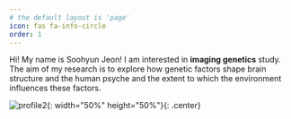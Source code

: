 ```yaml
---
# the default layout is 'page'
icon: fas fa-info-circle
order: 1
---
```


Hi! My name is Soohyun Jeon!
I am interested in **imaging genetics** study. The aim of my research is to explore how genetic factors shape brain structure and the human psyche and the extent to which the environment influences these factors.

![profile2](https://github.com/JeonSHyun/JeonSHyun.github.io/assets/86886562/7c574365-22f7-4761-9b63-fc4d0053c013){: width="50%" height="50%"}{: .center}
